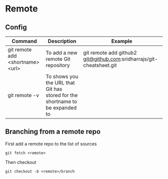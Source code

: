 # Remote

## Config

| Command | Description| Example|
|---------|--------------|------|
|git remote add \<shortname\> \<url\> | To add a new remote Git repository | git remote add github2 git@github.com:sridharrajs/git-cheatsheet.git|
|git remote -v | To shows you the URL that Git has stored for the shortname to be expanded to |

## Branching from a remote repo

First add a remote repo to the list of sources

    git fetch <remote>

Then checkout 

    git checkout -b <remote>/branch    